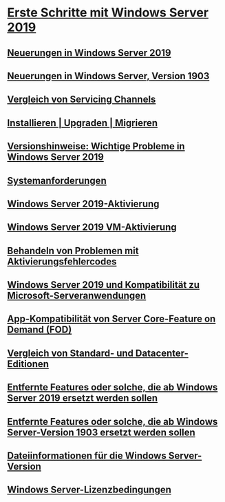 # [Erste Schritte mit Windows Server 2019](get-started-19.md) 
## [Neuerungen in Windows Server 2019](whats-new-19.md)
## [Neuerungen in Windows Server, Version 1903](whats-new-in-windows-server-1903.md)
## [Vergleich von Servicing Channels](servicing-channels-19.md)
## [Installieren | Upgraden | Migrieren](install-upgrade-migrate-19.md)
## [Versionshinweise: Wichtige Probleme in Windows Server 2019](rel-notes-19.md)
## [Systemanforderungen](sys-reqs-19.md)
## [Windows Server 2019-Aktivierung](activation-19.md)
## [Windows Server 2019 VM-Aktivierung](vm-activation-19.md)
## [Behandeln von Problemen mit Aktivierungsfehlercodes](../get-started/activation-error-codes.md)
## [Windows Server 2019 und Kompatibilität zu Microsoft-Serveranwendungen](app-compat-19.md)
## [App-Kompatibilität von Server Core-Feature on Demand (FOD)](install-fod-19.md)
## [Vergleich von Standard- und Datacenter-Editionen](editions-comparison-19.md)
## [Entfernte Features oder solche, die ab Windows Server 2019 ersetzt werden sollen](removed-features-19.md)
## [Entfernte Features oder solche, die ab Windows Server-Version 1903 ersetzt werden sollen](removed-features-1903.md)
## [Dateiinformationen für die Windows Server-Version](../get-started/windows-server-release-info.md)
## [Windows Server-Lizenzbedingungen](../windows-server-licensing/windows-server-licensing.md)